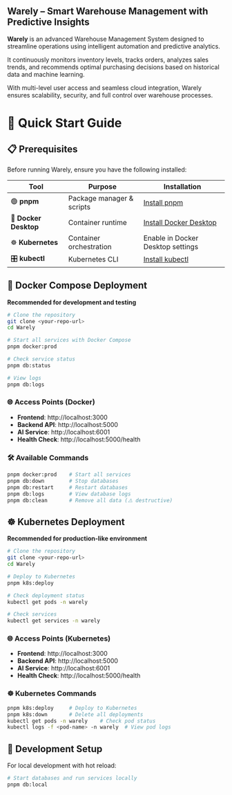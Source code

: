 ## Warely – Smart Warehouse Management with Predictive Insights

**Warely** is an advanced Warehouse Management System designed to streamline operations using intelligent automation and predictive analytics.

It continuously monitors inventory levels, tracks orders, analyzes sales trends, and recommends optimal purchasing decisions based on historical data and machine learning.

With multi-level user access and seamless cloud integration, Warely ensures scalability, security, and full control over warehouse processes.

# 🚀 Quick Start Guide

## 📋 Prerequisites

Before running Warely, ensure you have the following installed:

| Tool                  | Purpose                   | Installation                                                              |
| --------------------- | ------------------------- | ------------------------------------------------------------------------- |
| 🟢 **pnpm**           | Package manager & scripts | [Install pnpm](https://pnpm.io/installation)                              |
| 🐳 **Docker Desktop** | Container runtime         | [Install Docker Desktop](https://www.docker.com/products/docker-desktop/) |
| ☸️ **Kubernetes**     | Container orchestration   | Enable in Docker Desktop settings                                         |
| 🎛️ **kubectl**        | Kubernetes CLI            | [Install kubectl](https://kubernetes.io/docs/tasks/tools/)                |

## 🐳 Docker Compose Deployment

**Recommended for development and testing**

```bash
# Clone the repository
git clone <your-repo-url>
cd Warely

# Start all services with Docker Compose
pnpm docker:prod

# Check service status
pnpm db:status

# View logs
pnpm db:logs
```

### 🌐 Access Points (Docker)

- **Frontend**: http://localhost:3000
- **Backend API**: http://localhost:5000
- **AI Service**: http://localhost:6001
- **Health Check**: http://localhost:5000/health

### 🛠️ Available Commands

```bash
pnpm docker:prod    # Start all services
pnpm db:down        # Stop databases
pnpm db:restart     # Restart databases
pnpm db:logs        # View database logs
pnpm db:clean       # Remove all data (⚠️ destructive)
```

## ☸️ Kubernetes Deployment

**Recommended for production-like environment**

```bash
# Clone the repository
git clone <your-repo-url>
cd Warely

# Deploy to Kubernetes
pnpm k8s:deploy

# Check deployment status
kubectl get pods -n warely

# Check services
kubectl get services -n warely
```

### 🌐 Access Points (Kubernetes)

- **Frontend**: http://localhost:3000
- **Backend API**: http://localhost:5000
- **AI Service**: http://localhost:6001
- **Health Check**: http://localhost:5000/health

### ☸️ Kubernetes Commands

```bash
pnpm k8s:deploy     # Deploy to Kubernetes
pnpm k8s:down       # Delete all deployments
kubectl get pods -n warely    # Check pod status
kubectl logs -f <pod-name> -n warely  # View pod logs
```

## 🔧 Development Setup

For local development with hot reload:

```bash
# Start databases and run services locally
pnpm db:local
```
